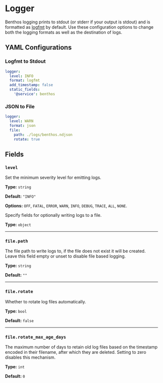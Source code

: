# Logger

Benthos logging prints to stdout (or stderr if your output is stdout) and is formatted as [logfmt](https://brandur.org/logfmt) by default. Use these configuration options to change both the logging formats as well as the destination of logs.

## YAML Configurations

### Logfmt to Stdout

```yaml
logger:
  level: INFO
  format: logfmt
  add_timestamp: false
  static_fields:
    '@service': benthos
```

### JSON to File

```yaml
logger:
  level: WARN
  format: json
  file:
    path: ./logs/benthos.ndjson
    rotate: true
```

## Fields

### `level`

Set the minimum severity level for emitting logs.

**Type:** `string`

**Default:** `"INFO"`

**Options:** `OFF`, `FATAL`, `ERROR`, `WARN`, `INFO`, `DEBUG`, `TRACE`, `ALL`, `NONE`.


Specify fields for optionally writing logs to a file.

**Type:** `object`

---

### `file.path`

The file path to write logs to, if the file does not exist it will be created. Leave this field empty or unset to disable file based logging.

**Type:** `string`

**Default:** `""`

---

### `file.rotate`

Whether to rotate log files automatically.

**Type:** `bool`

**Default:** `false`

---

### `file.rotate_max_age_days`

The maximum number of days to retain old log files based on the timestamp encoded in their filename, after which they are deleted. Setting to zero disables this mechanism.

**Type:** `int`

**Default:** `0`